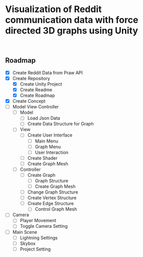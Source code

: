 # Visualization of Reddit communication data with force directed 3D graphs using Unity



<br/>

## Roadmap

- [X] Create Reddit Data from Praw API
- [X] Create Repository
  - [X] Create Unity Project
  - [X] Create Readme
  - [X] Create Roadmap
- [X] Create Concept
- [ ] Model View Controller
  - [ ] Model
    - [ ] Load Json Data
    - [ ] Create Data Structure for Graph
  - [ ] View
    - [ ] Create User Interface
      - [ ] Main Menu
      - [ ] Graph Menu
      - [ ] User Interaction
    - [ ] Create Shader
    - [ ] Create Graph Mesh
  - [ ] Controller
    - [ ] Create Graph
      - [ ] Graph Structure
      - [ ] Create Graph Mesh
    - [ ] Change Graph Structure
    - [ ] Create Vertex Structure
    - [ ] Create Edge Structure
      - [ ] Control Graph Mesh
- [ ] Camera
  - [ ] Player Movement
  - [ ] Toggle Camera Setting  
- [ ] Main Scene
  - [ ] Lightning Settings
  - [ ] Skybox
  - [ ] Project Setting
<br/>
